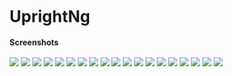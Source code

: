 # UprightNg

#### Screenshots

<img src="./screenshots/Screenshot_1554900348.png">
<img src="./screenshots/Screenshot_1554900351.png">
<img src="./screenshots/Screenshot_1554900365.png">
<img src="./screenshots/Screenshot_1554900379.png">
<img src="./screenshots/Screenshot_1554900394.png">
<img src="./screenshots/Screenshot_1554900401.png">
<img src="./screenshots/Screenshot_1554900434.png">
<img src="./screenshots/Screenshot_1554900481.png">
<img src="./screenshots/Screenshot_1554900574.png">
<img src="./screenshots/Screenshot_1554900578.png">
<img src="./screenshots/Screenshot_1554900582.png">
<img src="./screenshots/Screenshot_1554900587.png">
<img src="./screenshots/Screenshot_1554900610.png">
<img src="./screenshots/Screenshot_1554900618.png">
<img src="./screenshots/Screenshot_1554900625.png">
<img src="./screenshots/Screenshot_1554900631.png">
<img src="./screenshots/Screenshot_1554900639.png">
<img src="./screenshots/Screenshot_1554900642.png">
<img src="./screenshots/Screenshot_1554900885.png">